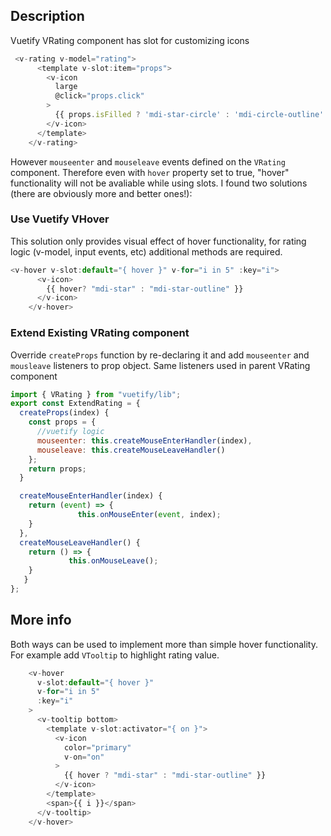 ## Description

Vuetify VRating component has slot for customizing icons

```js
 <v-rating v-model="rating">
      <template v-slot:item="props">
        <v-icon
          large
          @click="props.click"
        >
          {{ props.isFilled ? 'mdi-star-circle' : 'mdi-circle-outline' }}
        </v-icon>
      </template>
    </v-rating>
```

However `mouseenter` and `mouseleave` events defined on the `VRating` component. Therefore even with `hover` property set to true, "hover" functionality will not be avaliable while using slots. I found two solutions (there are obviously more and better ones!):

### Use Vuetify VHover

This solution only provides visual effect of hover functionality, for rating logic (v-model, input events, etc) additional methods are required.

```js
<v-hover v-slot:default="{ hover }" v-for="i in 5" :key="i">
      <v-icon>
        {{ hover? "mdi-star" : "mdi-star-outline" }}
      </v-icon>
    </v-hover>
```

### Extend Existing VRating component

Override `createProps` function by re-declaring it and add `mouseenter` and `mousleave` listeners to prop object. Same listeners used in parent VRating component

```js
import { VRating } from "vuetify/lib";
export const ExtendRating = {
  createProps(index) {
    const props = {
      //vuetify logic
      mouseenter: this.createMouseEnterHandler(index),
      mouseleave: this.createMouseLeaveHandler()
    };
    return props;
  }

  createMouseEnterHandler(index) {
    return (event) => {
               this.onMouseEnter(event, index);
    }
  },
  createMouseLeaveHandler() {
    return () => {
             this.onMouseLeave();
    }
   }
};
```

## More info

Both ways can be used to implement more than simple hover functionality. For example add `VTooltip` to highlight rating value.
```js
    <v-hover
      v-slot:default="{ hover }"
      v-for="i in 5"
      :key="i"
    >
      <v-tooltip bottom>
        <template v-slot:activator="{ on }">
          <v-icon
            color="primary"
            v-on="on"
          >
            {{ hover ? "mdi-star" : "mdi-star-outline" }}
          </v-icon>
        </template>
        <span>{{ i }}</span>
      </v-tooltip>
    </v-hover>
```

